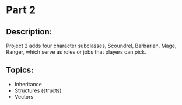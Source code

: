 # Part 2

## Description: 

Project 2 adds four character subclasses, Scoundrel, Barbarian, Mage, Ranger, which serve as roles or jobs that players can pick. 

## Topics: 
- Inheritance
- Structures (structs)
- Vectors
